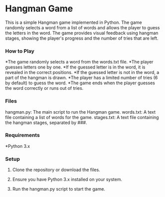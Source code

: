# Hangman Game

This is a simple Hangman game implemented in Python. The game randomly selects a word from a list of words and allows the player to guess the letters in the word. The game provides visual feedback using hangman stages, showing the player's progress and the number of tries that are left.

### How to Play

*The game randomly selects a word from the words.txt file.
*The player guesses letters one by one.
*If the guessed letter is in the word, it is revealed in the correct positions.
*If the guessed letter is not in the word, a part of the hangman is drawn.
*The player has a limited number of tries (6 by default) to guess the word.
*The game ends when the player guesses the word correctly or runs out of tries.

### Files

hangman.py: The main script to run the Hangman game.
words.txt: A text file containing a list of words for the game.
stages.txt: A text file containing the hangman stages, separated by ###.

### Requirements
*Python 3.x
### Setup
1. Clone the repository or download the files.

2. Ensure you have Python 3.x installed on your system.

3. Run the hangman.py script to start the game.
